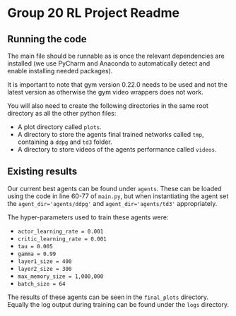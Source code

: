 # Group 20 RL Project Readme

## Running the code

The main file should be runnable as is once the relevant dependencies are installed (we use PyCharm and Anaconda to automatically detect and enable installing needed packages).

It is important to note that gym version 0.22.0 needs to be used and not the latest version as otherwise the gym video wrappers does not work.

You will also need to create the following directories in the same root directory as all the other python files:
- A plot directory called `plots`.
- A directory to store the agents final trained networks called `tmp`, containing a `ddpg` and `td3` folder.
- A directory to store videos of the agents performance called `videos`.

## Existing results

Our current best agents can be found under `agents`. These can be loaded using the code in line 60-77 of `main.py`, but when instantiating the agent set the `agent_dir='agents/ddpg'` and `agent_dir='agents/td3'` appropriately.

The hyper-parameters used to train these agents were:
- `actor_learning_rate = 0.001`
- `critic_learning_rate = 0.001`
- `tau = 0.005`
- `gamma = 0.99`
- `layer1_size = 400`
- `layer2_size = 300`
- `max_memory_size = 1,000,000`
- `batch_size = 64`

The results of these agents can be seen in the `final_plots` directory. Equally the log output during training can be found under the `logs` directory.
